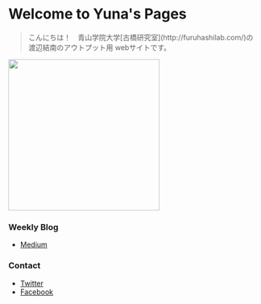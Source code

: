 # Welcome to Yuna's Pages

<blockquote>
こんにちは！　青山学院大学[古橋研究室](http://furuhashilab.com/)の　渡辺結南のアウトプット用 webサイトです。
</blockquote>

<img src="https://cdn-images-1.medium.com/max/1600/1*D7dFkNDecD5H4ZmY1myxXw.jpeg" width="300">

### Weekly Blog
* [Medium](https://medium.com/@yunawatanabe)


### Contact
* [Twitter](https://twitter.com/nabeyuna2)
* [Facebook](https://www.facebook.com/profile.php?id=100004439441139)
